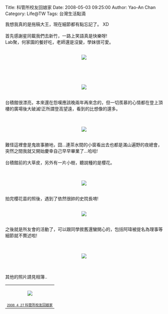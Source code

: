 Title: 科管所校友回娘家
Date: 2008-05-03 09:25:00
Author: Yao-An Chan
Category: Life@TW
Tags: 台灣生活點滴


<div class='post'>
我想我真的是拖稿大王，現在細節都有點忘記了。 XD<br /><br />首先感謝星同載我們去新竹，一路上笑語真是快樂呀!<br />Lab聚，何家園的餐好吃，老師還是沒變，學妹很可愛。<br /><br /><p align="center"><a href="http://picasaweb.google.com/yaoanchan/2008_4_27/photo#5198753105543486994"><img src="http://lh5.ggpht.com/yaoanchan/SCWuZ8Lg3hI/AAAAAAAAAbE/73JjaIT8RGk/s400/DSCF0005.jpg" /></a></p><br /><br /><br /><p align="center"><a href="http://picasaweb.google.com/yaoanchan/2008_4_27/photo#5198753238687473250"><img src="http://lh4.ggpht.com/yaoanchan/SCWuhsLg3mI/AAAAAAAAAbs/VYAzm4-A-dE/s400/DSCF0015.jpg" /></a></p><br />台積館很漂亮，本來還在怨嘆應該晚兩年再來念的，但一切羨慕的心情都在登上頂樓的廣場後大破滅!正所謂登高望遠，看到的比想像的還多。<br /><br /><br /><p align="center"><a href="http://picasaweb.google.com/yaoanchan/2008_4_27/photo#5198753539335184146"><img src="http://lh6.ggpht.com/yaoanchan/SCWuzMLg3xI/AAAAAAAAAdE/9Nq6_nEbBQ4/s400/DSCF0055.jpg" /></a></p><br />難怪這裡會是鬼故事勝地，囧...連茶水間的小窗看出去也都是滿山遍野的夜總會，突然之間我就又開始慶幸自己早早畢業了...哈哈!<br /><br />台積館前的大草皮，另外有一片小樹，聽說種的是櫻花。<br /><br /><br /><p align="center"><a href="http://picasaweb.google.com/yaoanchan/2008_4_27/photo#5201730966375760866"><img src="http://lh4.ggpht.com/yaoanchan/SDBCwQP6A-I/AAAAAAAAAok/wuLexBnNz0o/s400/DSC00363.JPG" /></a></p><br />拍完櫻花苗的照後，遇到了依然很帥的史院長唷!<br /><br /><p align="center"><a href="http://picasaweb.google.com/yaoanchan/2008_4_27/photo#5198754024666488834"><img src="http://lh3.ggpht.com/yaoanchan/SCWvPcLg4AI/AAAAAAAAAfA/RByUJhxmGAo/s400/DSCF0109.jpg" /></a></p><br />之後就是所友會的活動了，可以跟同學敘舊還蠻開心的，包括阿瑋被提名為理事等細節就不贅述啦!<br /><br /><br /><p align="center"><a href="http://picasaweb.google.com/yaoanchan/2008_4_27/photo#5198754836415308242"><img src="http://lh4.ggpht.com/yaoanchan/SCWv-sLg4dI/AAAAAAAAAiw/9R1QMdkmarU/s400/DSCF0199.jpg" /></a></p><br /><br />其他的照片請見相簿.. <table style="WIDTH: auto"><tbody><tr><td><p align="center"><a href="http://picasaweb.google.com/yaoanchan/2008_4_27/photo#5198754578717270338"><img src="http://lh4.ggpht.com/yaoanchan/SCWvvsLg4UI/AAAAAAAAAhk/xbW_LcdJrxs/s144/DSCF0168.jpg" /></a></p></td></tr><tr><td style="FONT-SIZE: 11px; FONT-FAMILY: arial,sans-serif; TEXT-ALIGN: right"><a href="http://picasaweb.google.com/yaoanchan/2008_4_27">2008_4_27 科管所校友回娘家</a></td></tr></tbody></table></div>

